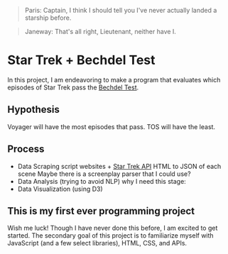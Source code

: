 > Paris: Captain, I think I should tell you I've never actually landed a starship before.

> Janeway: That's all right, Lieutenant, neither have I.

Star Trek + Bechdel Test
========================

In this project, I am endeavoring to make a program that evaluates which episodes of Star Trek pass the [Bechdel Test](https://en.wikipedia.org/wiki/Bechdel_test).

## Hypothesis

Voyager will have the most episodes that pass.
TOS will have the least.

## Process

- Data Scraping script websites + [Star Trek API](stapi.co)
  HTML to JSON of each scene
  Maybe there is a screenplay parser that I could use?
- Data Analysis (trying to avoid NLP)
  why I need this stage:
- Data Visualization (using D3)

## This is my first ever programming project

Wish me luck! Though I have never done this before, I am excited to get started. The secondary goal of this project is to familiarize myself with JavaScript (and a few select libraries), HTML, CSS, and APIs.
